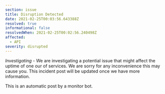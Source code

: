 ```yaml
---
section: issue
title: Disruption Detected
date: 2021-02-25T00:03:56.643388Z
resolved: true
informational: false
resolvedWhen: 2021-02-25T00:02:56.240498Z
affected:
  - API
severity: disrupted
---
```

*Investigating* - We are investigating a potential issue that might affect the uptime of one our of services. We are sorry for any inconvenience this may cause you. This incident post will be updated once we have more information.

This is an automatic post by a monitor bot.
        